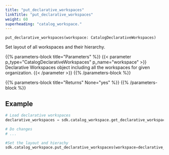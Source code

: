 ```yaml
---
title: "put_declarative_workspaces"
linkTitle: "put_declarative_workspaces"
weight: 60
superheading: "catalog_workspace."
---
```


``put_declarative_workspaces(workspace: CatalogDeclarativeWorkspaces)``

Set layout of all workspaces and their hierarchy.

{{% parameters-block title="Parameters" %}}
{{< parameter p_type="CatalogDeclarativeWorkspaces" p_name="workspace" >}}
Declarative Workspaces object including all the workspaces for given organization.
{{< /parameter >}}
{{% /parameters-block %}}

{{% parameters-block title="Returns" None="yes" %}}
{{% /parameters-block %}}

## Example

```Python
# Load declarative workspaces
declarative_workspaces = sdk.catalog_workspace.get_declarative_workspaces()

# Do changes
# ...

#Set the layout and hierachy
sdk.catalog_workspace.put_declarative_workspaces(workspace=declarative_workspaces)
```
